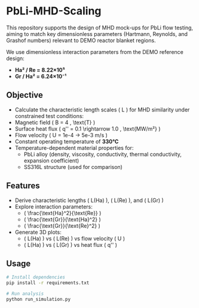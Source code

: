 # PbLi-MHD-Scaling

This repository supports the design of MHD mock-ups for PbLi flow testing, aiming to match key dimensionless parameters (Hartmann, Reynolds, and Grashof numbers) relevant to DEMO reactor blanket regions.

We use dimensionless interaction parameters from the DEMO reference design:
- **Ha² / Re = 8.22×10⁵**
- **Gr / Ha² = 6.24×10⁻¹**

## Objective

- Calculate the characteristic length scales \( L \) for MHD similarity under constrained test conditions:
- Magnetic field \( B = 4 \, \text{T} \)
- Surface heat flux \( q'' = 0.1 \rightarrow 1.0 \, \text{MW/m²} \)
- Flow velocity ( U = 1e-4 -> 5e-3 m/s )
- Constant operating temperature of **330°C**
- Temperature-dependent material properties for:
  - PbLi alloy (density, viscosity, conductivity, thermal conductivity, expansion coefficient)
  - SS316L structure (used for comparison)

## Features

- Derive characteristic lengths \( L(Ha) \), \( L(Re) \), and \( L(Gr) \)
- Explore interaction parameters:
  - \( \frac{\text{Ha}^2}{\text{Re}} \)
  - \( \frac{\text{Gr}}{\text{Ha}^2} \)
  - \( \frac{\text{Gr}}{\text{Re}^2} \)
- Generate 3D plots:
  - \( L(Ha) \) vs \( L(Re) \) vs flow velocity \( U \)
  - \( L(Ha) \) vs \( L(Gr) \) vs heat flux \( q'' \)

## Usage

```bash
# Install dependencies
pip install -r requirements.txt

# Run analysis
python run_simulation.py
